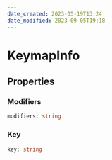 ```yaml
---
date_created: 2023-05-19T13:24
date_modified: 2023-09-05T19:18
---
```

# KeymapInfo

## Properties

### Modifiers

```ts
modifiers: string
```

### Key

```ts
key: string
```
